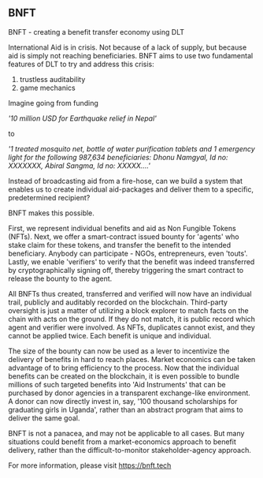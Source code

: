 ## BNFT

BNFT - creating a benefit transfer economy using DLT

International Aid is in crisis. Not because of a lack of supply, but because aid is simply not reaching beneficiaries. BNFT aims to use two fundamental features of DLT to try and address this crisis: 

1. trustless auditability
2. game mechanics 

Imagine going from funding 

_'10 million USD for Earthquake relief in Nepal'_

to 

_'1 treated mosquito net, bottle of water purification tablets and 1 emergency light for the following 987,634 beneficiaries: Dhonu Namgyal, Id no: XXXXXXX, Abiral Sangma, Id no: XXXXX....'_

Instead of broadcasting aid from a fire-hose, can we build a system that enables us to create individual aid-packages and deliver them to a specific, predetermined recipient?

BNFT makes this possible.

First, we represent individual benefits and aid as Non Fungible Tokens (NFTs).
Next, we offer a smart-contract issued bounty for 'agents' who stake claim for these tokens, and transfer the benefit to the intended beneficiary. Anybody can participate - NGOs, entrepreneurs, even 'touts'.
Lastly, we enable 'verifiers' to verify that the benefit was indeed transferred by cryptographically signing off, thereby triggering the smart contract to release the bounty to the agent.

All BNFTs thus created, transferred and verified will now have an individual trail, publicly and auditably recorded on the blockchain. Third-party oversight is just a matter of utilizing a block explorer to match facts on the chain with acts on the ground. If they do not match, it is public record which agent and verifier were involved. As NFTs, duplicates cannot exist, and they cannot be applied twice. Each benefit is unique and individual.

The size of the bounty can now be used as a lever to incentivize the delivery of benefits in hard to reach places. Market economics can be taken advantage of to bring efficiency to the process. Now that the individual benefits can be created on the blockchain, it is even possible to bundle millions of such targeted benefits into 'Aid Instruments' that can be purchased by donor agencies in a transparent exchange-like environment. A donor can now directly invest in, say, '100 thousand scholarships for graduating girls in Uganda', rather than an abstract program that aims to deliver the same goal.

BNFT is not a panacea, and may not be applicable to all cases. But many situations could benefit from a market-economics approach to benefit delivery, rather than the difficult-to-monitor stakeholder-agency approach.

For more information, please visit https://bnft.tech
